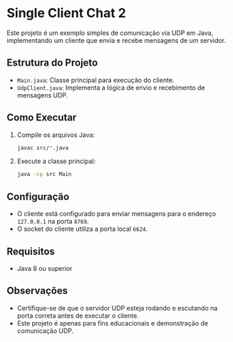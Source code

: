 # Single Client Chat 2

Este projeto é um exemplo simples de comunicação via UDP em Java, implementando um cliente que envia e recebe mensagens de um servidor.

## Estrutura do Projeto

- `Main.java`: Classe principal para execução do cliente.
- `UdpClient.java`: Implementa a lógica de envio e recebimento de mensagens UDP.

## Como Executar

1. Compile os arquivos Java:
   ```sh
   javac src/*.java
   ```
2. Execute a classe principal:
   ```sh
   java -cp src Main
   ```

## Configuração

- O cliente está configurado para enviar mensagens para o endereço `127.0.0.1` na porta `8769`.
- O socket do cliente utiliza a porta local `6624`.

## Requisitos

- Java 8 ou superior

## Observações

- Certifique-se de que o servidor UDP esteja rodando e escutando na porta correta antes de executar o cliente.
- Este projeto é apenas para fins educacionais e demonstração de comunicação UDP.

